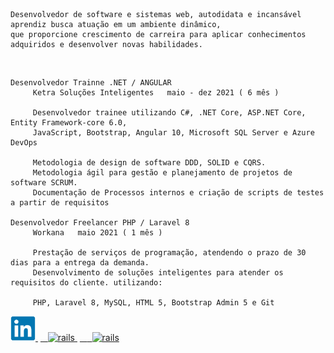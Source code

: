     Desenvolvedor de software e sistemas web, autodidata e incansável aprendiz busca atuação em um ambiente dinâmico, 
    que proporcione crescimento de carreira para aplicar conhecimentos adquiridos e desenvolver novas habilidades.

<br>
  
    Desenvolvedor Trainne .NET / ANGULAR 
         Ketra Soluções Inteligentes   maio - dez 2021 ( 6 mês ) 

         Desenvolvedor trainee utilizando C#, .NET Core, ASP.NET Core, Entity Framework-core 6.0, 
         JavaScript, Bootstrap, Angular 10, Microsoft SQL Server e Azure DevOps

         Metodologia de design de software DDD, SOLID e CQRS.
         Metodologia ágil para gestão e planejamento de projetos de software SCRUM.
         Documentação de Processos internos e criação de scripts de testes a partir de requisitos

    Desenvolvedor Freelancer PHP / Laravel 8 
         Workana   maio 2021 ( 1 mês )

         Prestação de serviços de programação, atendendo o prazo de 30 dias para a entrega da demanda.        
         Desenvolvimento de soluções inteligentes para atender os requisitos do cliente. utilizando: 

         PHP, Laravel 8, MySQL, HTML 5, Bootstrap Admin 5 e Git


<a href="https://www.linkedin.com/in/alfredo1995/" target="_blank">
<img src="https://raw.githubusercontent.com/devicons/devicon/master/icons/linkedin/linkedin-original.svg" alt="rails" width="40" height="40" style="max-width: 100%;"></img>
</a>&nbsp;<a href="https://www.youtube.com/channel/UCXKSo8RSfVmrawXleZ-_arg" target="_blank">
&nbsp;&nbsp;<img src="https://image.flaticon.com/icons/png/512/1384/1384060.png" alt="rails" width="40" height="40" style="max-width: 100%;"></img>
</a>&nbsp;<a href="https://www.instagram.com/alfredogomesss/" target="_blank">&nbsp;
&nbsp;<a href="https://my.indeed.com/p/alfredog-52cnbyc" target="_blank">&nbsp;&nbsp;<img src="https://play-lh.googleusercontent.com/_sJ-ST-crO8lxIzTv44xv_hiZvA6X7X2-8jSjhha2RfYcGSgACRod38yA6dfmcJHy_M" alt="rails" width="40" height="40" style="max-width: 100%;"></img>
</a>

